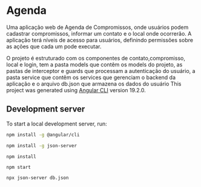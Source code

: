 # Agenda
Uma aplicação web de Agenda de Compromissos, onde usuários podem cadastrar
compromissos, informar um contato e o local onde ocorrerão. A aplicação terá níveis de
acesso para usuários, definindo permissões sobre as ações que cada um pode executar.

O projeto é estruturado com os componentes de contato,compromisso, local e login, tem a pasta models que contêm os models do projeto, as pastas de interceptor  e guards que processam a autenticação do usuário, a pasta service que contêm os services que gerenciam o backend da aplicação e o arquivo db.json que armazena os dados do usuário
This project was generated using [Angular CLI](https://github.com/angular/angular-cli) version 19.2.0.

## Development server

To start a local development server, run:

```bash
npm install -g @angular/cli
```

```bash
npm install -g json-server
```

```
npm install
```

```bash
npm start
```

```bash
npx json-server db.json
```


